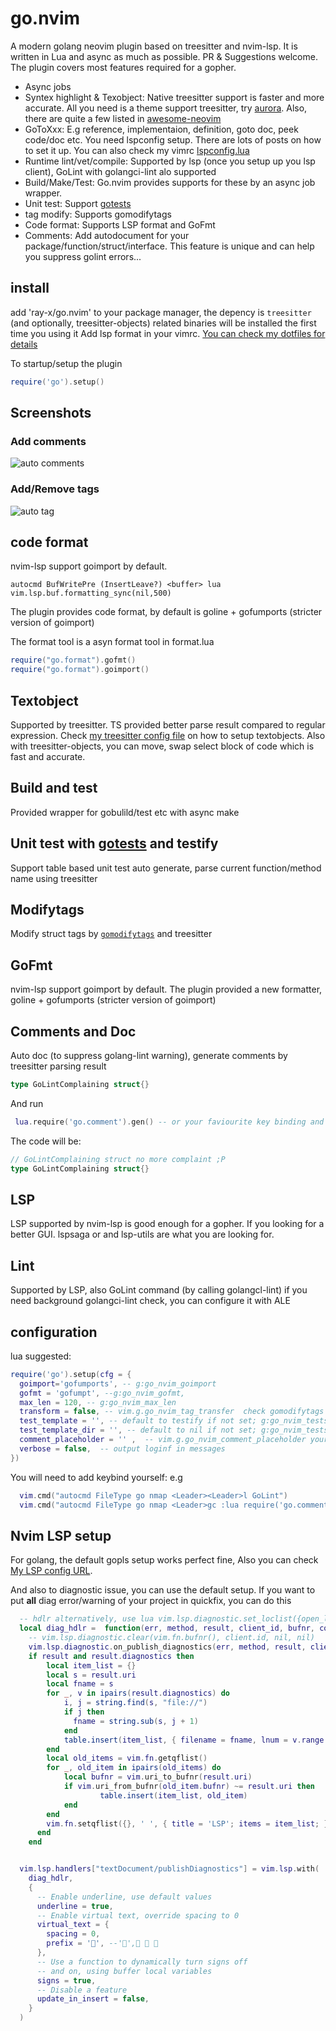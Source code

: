 # go.nvim

A modern golang neovim plugin based on treesitter and nvim-lsp. It is written in Lua and async as much as possible.
PR & Suggestions welcome.
The plugin covers most features required for a gopher.

- Async jobs
- Syntex highlight & Texobject: Native treesitter support is faster and more accurate. All you need is a theme support treesitter, try
  [aurora](https://github.com/ray-x/aurora). Also, there are quite a few listed in [awesome-neovim](https://github.com/rockerBOO/awesome-neovim)
- GoToXxx: E.g reference, implementaion, definition, goto doc, peek code/doc etc. You need lspconfig setup. There are lots of posts on how to
  set it up. You can also check my vimrc [lspconfig.lua](https://github.com/ray-x/dotfiles/blob/master/nvim/lua/modules/completion/lspconfig.lua)
- Runtime lint/vet/compile: Supported by lsp (once you setup up you lsp client), GoLint with golangci-lint alo supported
- Build/Make/Test: Go.nvim provides supports for these by an async job wrapper.
- Unit test: Support [gotests](https://github.com/cweill/gotests)
- tag modify: Supports gomodifytags
- Code format: Supports LSP format and GoFmt
- Comments: Add autodocument for your package/function/struct/interface. This feature is unique and can help you suppress golint
  errors...

## install

add 'ray-x/go.nvim' to your package manager, the depency is `treesitter` (and optionally, treesitter-objects)
related binaries will be installed the first time you using it
Add lsp format in your vimrc. [You can check my dotfiles for details](https://github.com/ray-x/dotfiles/blob/edc97a85e2a12cfcfc9765d28e63863e9926e321/nvim/lua/modules/completion/lspconfig.lua#L345-L390)

To startup/setup the plugin

```lua
require('go').setup()
```

## Screenshots

### Add comments

![auto comments](https://github.com/ray-x/files/blob/master/img/go.nvim/comment.gif?raw=true)

### Add/Remove tags

![auto tag](https://github.com/ray-x/files/blob/master/img/go.nvim/tags.gif?raw=true)

## code format

nvim-lsp support goimport by default.

```vim
autocmd BufWritePre (InsertLeave?) <buffer> lua vim.lsp.buf.formatting_sync(nil,500)
```

The plugin provides code format, by default is goline + gofumports (stricter version of goimport)

The format tool is a asyn format tool in format.lua

```lua
require("go.format").gofmt()
require("go.format").goimport()
```

## Textobject

Supported by treesitter. TS provided better parse result compared to regular expression.
Check [my treesitter config file](https://github.com/ray-x/dotfiles/blob/master/nvim/lua/modules/lang/treesitter.lua) on how to setup
textobjects. Also with treesitter-objects, you can move, swap select block of code which is fast and accurate.

## Build and test

Provided wrapper for gobulild/test etc with async make

## Unit test with [gotests](https://github.com/cweill/gotests) and testify

Support table based unit test auto generate, parse current function/method name using treesitter

## Modifytags

Modify struct tags by [`gomodifytags`](https://github.com/fatih/gomodifytags) and treesitter

## GoFmt

nvim-lsp support goimport by default. The plugin provided a new formatter, goline + gofumports (stricter version of
goimport)

## Comments and Doc

Auto doc (to suppress golang-lint warning), generate comments by treesitter parsing result

```go
type GoLintComplaining struct{}
```

And run

```lua
 lua.require('go.comment').gen() -- or your faviourite key binding and setup placeholder "no more complaint ;P"
```

The code will be:

```go
// GoLintComplaining struct no more complaint ;P
type GoLintComplaining struct{}
```

## LSP

LSP supported by nvim-lsp is good enough for a gopher. If you looking for a better GUI. lspsaga or and lsp-utils are
what you are looking for.

## Lint

Supported by LSP, also GoLint command (by calling golangcl-lint) if you need background golangci-lint check, you can
configure it with ALE

## configuration

lua suggested:

```lua
require('go').setup(cfg = {
  goimport='gofumports', -- g:go_nvim_goimport
  gofmt = 'gofumpt', --g:go_nvim_gofmt,
  max_len = 120, -- g:go_nvim_max_len
  transform = false, -- vim.g.go_nvim_tag_transfer  check gomodifytags for details
  test_template = '', -- default to testify if not set; g:go_nvim_tests_template  check gotests for details
  test_template_dir = '', -- default to nil if not set; g:go_nvim_tests_template_dir  check gotests for details
  comment_placeholder = '' ,  -- vim.g.go_nvim_comment_placeholder your cool placeholder e.g. ﳑ       
  verbose = false,  -- output loginf in messages
})
```

You will need to add keybind yourself:
e.g

```lua
  vim.cmd("autocmd FileType go nmap <Leader><Leader>l GoLint")
  vim.cmd("autocmd FileType go nmap <Leader>gc :lua require('go.comment').gen()")

```

## Nvim LSP setup

For golang, the default gopls setup works perfect fine, Also you can check [My LSP config URL](https://github.com/ray-x/dotfiles/blob/c45c1a79962e6cce444b1375082df03a88fa6054/nvim/lua/modules/completion/lspconfig.lua#L252).

And also to diagnostic issue, you can use the default setup. If you want to put **all** diag error/warning of your project in quickfix, you can do this

```lua
  -- hdlr alternatively, use lua vim.lsp.diagnostic.set_loclist({open_loclist = false})  -- true to open loclist
  local diag_hdlr =  function(err, method, result, client_id, bufnr, config)
    -- vim.lsp.diagnostic.clear(vim.fn.bufnr(), client.id, nil, nil)
    vim.lsp.diagnostic.on_publish_diagnostics(err, method, result, client_id, bufnr, config)
    if result and result.diagnostics then
        local item_list = {}
        local s = result.uri
        local fname = s
        for _, v in ipairs(result.diagnostics) do
            i, j = string.find(s, "file://")
            if j then
              fname = string.sub(s, j + 1)
            end
            table.insert(item_list, { filename = fname, lnum = v.range.start.line + 1, col = v.range.start.character + 1; text = v.message; })
        end
        local old_items = vim.fn.getqflist()
        for _, old_item in ipairs(old_items) do
            local bufnr = vim.uri_to_bufnr(result.uri)
            if vim.uri_from_bufnr(old_item.bufnr) ~= result.uri then
                    table.insert(item_list, old_item)
            end
        end
        vim.fn.setqflist({}, ' ', { title = 'LSP'; items = item_list; })
      end
    end


  vim.lsp.handlers["textDocument/publishDiagnostics"] = vim.lsp.with(
    diag_hdlr,
    {
      -- Enable underline, use default values
      underline = true,
      -- Enable virtual text, override spacing to 0
      virtual_text = {
        spacing = 0,
        prefix = '', --'',  
      },
      -- Use a function to dynamically turn signs off
      -- and on, using buffer local variables
      signs = true,
      -- Disable a feature
      update_in_insert = false,
    }
  )
```
